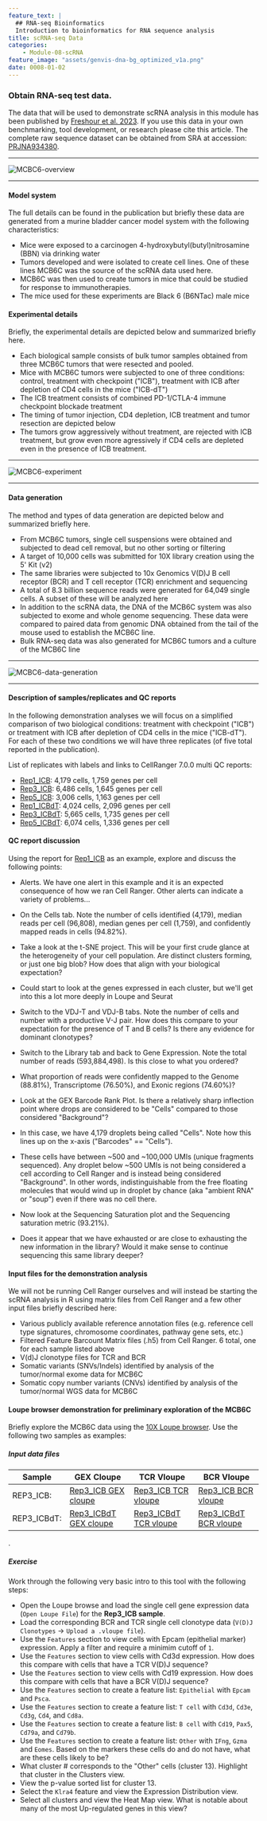 ```yaml
---
feature_text: |
  ## RNA-seq Bioinformatics
  Introduction to bioinformatics for RNA sequence analysis
title: scRNA-seq Data
categories:
    - Module-08-scRNA
feature_image: "assets/genvis-dna-bg_optimized_v1a.png"
date: 0008-01-02
---
```


### Obtain RNA-seq test data.
The data that will be used to demonstrate scRNA analysis in this module has been published by [Freshour et al. 2023](https://pubmed.ncbi.nlm.nih.gov/37810214/). If you use this data in your own benchmarking, tool development, or research please cite this article. The complete raw sequence dataset can be obtained from SRA at accession: [PRJNA934380](https://www.ncbi.nlm.nih.gov/bioproject/PRJNA934380).

***

![MCBC6-overview](/assets/module_8/mcb6c-overview.png)

***

#### Model system

The full details can be found in the publication but briefly these data are generated from a murine bladder cancer model system with the following characteristics:

- Mice were exposed to a carcinogen 4-hydroxybutyl(butyl)nitrosamine (BBN) via drinking water
- Tumors developed and were isolated to create cell lines. One of these lines MCB6C was the source of the scRNA data used here.
- MCB6C was then used to create tumors in mice that could be studied for response to immunotherapies.
- The mice used for these experiments are Black 6 (B6NTac) male mice


#### Experimental details
Briefly, the experimental details are depicted below and summarized briefly here.

- Each biological sample consists of bulk tumor samples obtained from three MCB6C tumors that were resected and pooled.
- Mice with MCB6C tumors were subjected to one of three conditions: control, treatment with checkpoint ("ICB"), treatment with ICB after depletion of CD4 cells in the mice ("ICB-dT")
- The ICB treatment consists of combined PD-1/CTLA-4 immune checkpoint blockade treatment
- The timing of tumor injection, CD4 depletion, ICB treatment and tumor resection are depicted below
- The tumors grow aggressively without treatment, are rejected with ICB treatment, but grow even more agressively if CD4 cells are depleted even in the presence of ICB treatment. 

***

![MCBC6-experiment](/assets/module_8/mcb6c-experiment.png)

***

#### Data generation

The method and types of data generation are depicted below and summarized briefly here.

- From MCB6C tumors, single cell suspensions were obtained and subjected to dead cell removal, but no other sorting or filtering
- A target of 10,000 cells was submitted for 10X library creation using the 5' Kit (v2)
- The same libraries were subjected to 10x Genomics V(D)J B cell receptor (BCR) and T cell receptor (TCR) enrichment and sequencing
- A total of 8.3 billion sequence reads were generated for 64,049 single cells. A subset of these will be analyzed here
- In addition to the scRNA data, the DNA of the MCB6C system was also subjected to exome and whole genome sequencing. These data were compared to paired data from genomic DNA obtained from the tail of the mouse used to establish the MCB6C line.
- Bulk RNA-seq data was also generated for MCB6C tumors and a culture of the MCB6C line

***

![MCBC6-data-generation](/assets/module_8/mcb6c-data-generation.png)

***

#### Description of samples/replicates and QC reports

In the following demonstration analyses we will focus on a simplified comparison of two biological conditions: treatment with checkpoint ("ICB") or treatment with ICB after depletion of CD4 cells in the mice ("ICB-dT"). For each of these two conditions we will have three replicates (of five total reported in the publication).

List of replicates with labels and links to CellRanger 7.0.0 multi QC reports:

- [Rep1_ICB](http://genomedata.org/cri-workshop/web_summaries/Rep1_ICB-web_summary.html): 4,179 cells, 1,759 genes per cell
- [Rep3_ICB](http://genomedata.org/cri-workshop/web_summaries/Rep3_ICB-web_summary.html): 6,486 cells, 1,645 genes per cell
- [Rep5_ICB](http://genomedata.org/cri-workshop/web_summaries/Rep5_ICB-web_summary.html): 3,006 cells, 1,163 genes per cell
- [Rep1_ICBdT](http://genomedata.org/cri-workshop/web_summaries/Rep1_ICBdT-web_summary.html): 4,024 cells, 2,096 genes per cell
- [Rep3_ICBdT](http://genomedata.org/cri-workshop/web_summaries/Rep3_ICBdT-web_summary.html): 5,665 cells, 1,735 genes per cell
- [Rep5_ICBdT](http://genomedata.org/cri-workshop/web_summaries/Rep5_ICBdT-web_summary.html): 6,074 cells, 1,336 genes per cell


#### QC report discussion

Using the report for [Rep1_ICB](http://genomedata.org/cri-workshop/web_summaries/Rep1_ICB-web_summary.html) as an example, explore and discuss the following points: 

- Alerts. We have one alert in this example and it is an expected consequence of how we ran Cell Ranger. Other alerts can indicate a variety of problems...

- On the Cells tab. Note the number of cells identified (4,179), median reads per cell (96,808), median genes per cell (1,759), and confidently mapped reads in cells (94.82%).
- Take a look at the t-SNE project. This will be your first crude glance at the heterogeneity of your cell population. Are distinct clusters forming, or just one big blob? How does that align with your biological expectation?
- Could start to look at the genes expressed in each cluster, but we'll get into this a lot more deeply in Loupe and Seurat
- Switch to the VDJ-T and VDJ-B tabs. Note the number of cells and number with a productive V-J pair. How does this compare to your expectation for the presence of T and B cells?  Is there any evidence for dominant clonotypes?

- Switch to the Library tab and back to Gene Expression. Note the total number of reads (593,884,498). Is this close to what you ordered?
- What proportion of reads were confidently mapped to the Genome (88.81%), Transcriptome (76.50%), and Exonic regions (74.60%)?

- Look at the GEX Barcode Rank Plot. Is there a relatively sharp inflection point where drops are considered to be "Cells" compared to those considered "Background"?
- In this case, we have 4,179 droplets being called "Cells". Note how this lines up on the x-axis ("Barcodes" == "Cells").
- These cells have between ~500 and ~100,000 UMIs (unique fragments sequenced). Any droplet below ~500 UMIs is not being considered a cell according to Cell Ranger and is instead being considered "Background". In other words, indistinguishable from the free floating molecules that would wind up in droplet by chance (aka "ambient RNA" or "soup") even if there was no cell there.  

- Now look at the Sequencing Saturation plot and the Sequencing saturation metric (93.21%).
- Does it appear that we have exhausted or are close to exhausting the new information in the library?  Would it make sense to continue sequencing this same library deeper?

#### Input files for the demonstration analysis

We will not be running Cell Ranger ourselves and will instead be starting the scRNA analysis in R using matrix files from Cell Ranger and a few other input files briefly described here:

- Various publicly available reference annotation files (e.g. reference cell type signatures, chromosome coordinates, pathway gene sets, etc.)
- Filtered Feature Barcount Matrix files (.h5) from Cell Ranger.  6 total, one for each sample listed above
- V(d)J clonotype files for TCR and BCR
- Somatic variants (SNVs/Indels) identified by analysis of the tumor/normal exome data for MCB6C
- Somatic copy number variants (CNVs) identified by analysis of the tumor/normal WGS data for MCB6C

#### Loupe browser demonstration for preliminary exploration of the MCB6C 

Briefly explore the MCB6C data using the [10X Loupe browser](https://www.10xgenomics.com/support/software/loupe-browser/latest). Use the following two samples as examples:

##### Input data files

| Sample | GEX Cloupe | TCR Vloupe | BCR Vloupe |
|--------|------------|------------|------------|  
| REP3_ICB: | [Rep3_ICB GEX cloupe](http://genomedata.org/cri-workshop/cloupes_gex/Rep3_ICB-sample_cloupe.cloupe) | [Rep3_ICB TCR vloupe](http://genomedata.org/cri-workshop/vloupes_t/Rep3_ICB-t-vloupe.vloupe) | [Rep3_ICB BCR vloupe](http://genomedata.org/cri-workshop/vloupes_b/Rep3_ICB-b-vloupe.vloupe) |
| REP3_ICBdT: | [Rep3_ICBdT GEX cloupe](http://genomedata.org/cri-workshop/cloupes_gex/Rep3_ICBdT-sample_cloupe.cloupe) | [Rep3_ICBdT TCR vloupe](http://genomedata.org/cri-workshop/vloupes_t/Rep3_ICBdT-t-vloupe.vloupe) | [Rep3_ICBdT BCR vloupe](http://genomedata.org/cri-workshop/vloupes_b/Rep3_ICBdT-b-vloupe.vloupe) |

.

##### Exercise 

Work through the following very basic intro to this tool with the following steps:

- Open the Loupe browse and load the single cell gene expression data (`Open Loupe File`) for the **Rep3_ICB sample**.
- Load the corresponding BCR and TCR single cell clonotype data (`V(D)J Clonotypes` -> `Upload a .vloupe file`).
- Use the `Features` section to view cells with Epcam (epithelial marker) expression. Apply a filter and require a minimim cutoff of `1`.
- Use the `Features` section to view cells with Cd3d expression. How does this compare with cells that have a TCR V(D)J sequence?
- Use the `Features` section to view cells with Cd19 expression. How does this compare with cells that have a BCR V(D)J sequence?
- Use the `Features` section to create a feature list: `Epithelial` with `Epcam` and `Psca`.
- Use the `Features` section to create a feature list: `T cell` with `Cd3d`, `Cd3e`, `Cd3g`, `Cd4`, and `Cd8a`.
- Use the `Features` section to create a feature list: `B cell` with `Cd19`, `Pax5`, `Cd79a`, and `Cd79b`.
- Use the `Features` section to create a feature list: `Other` with `IFng`, `Gzma` and `Eomes`. Based on the markers these cells do and do not have, what are these cells likely to be?
- What cluster # corresponds to the "Other" cells (cluster 13). Highlight that cluster in the Clusters view.
- View the p-value sorted list for cluster 13.
- Select the `Klra4` feature and view the Expression Distribution view.
- Select all clusters and view the Heat Map view. What is notable about many of the most Up-regulated genes in this view?

